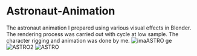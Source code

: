 # Astronaut-Animation
The astronaut animation I prepared using various visual effects in Blender.
The rendering process was carried out with cycle at low sample.
The character rigging and animation was done by me.
![ima![ASTRO](https://github.com/yigitgltkn/Astronaut-Animation/assets/117045227/fddc2ae8-2f97-4e7e-a5f5-f2e7fd1bf00f)
ge](https://github.com/yigitgltkn/Astronaut-Animation/assets/117045227/0fb98784-6289-457d-a609-be63e23701c2)
![ASTRO2](https://github.com/yigitgltkn/Astronaut-Animation/assets/117045227/0f87da7a-3126-407a-b3d2-fcc9296b1033)
![ASTRO](https://github.com/yigitgltkn/Astronaut-Animation/assets/117045227/85d2b917-b725-4a2d-a93c-89f86cdc138d)
